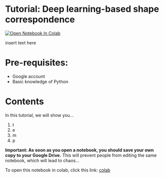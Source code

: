 # Tutorial: Deep learning-based shape correspondence

<a target="_blank" href="https://colab.research.google.com/github/edhendo/test_workshop/blob/main/workshop_notebook.ipynb">
  <img src="https://colab.research.google.com/assets/colab-badge.svg" alt="Open Notebook In Colab"/>
</a>

insert text here

# Pre-requisites:
- Google account
- Basic knowledge of Python

# Contents

In this tutorial, we will show you...

1. t
2. e
3. m
4. p

**Important: As soon as you open a notebook, you should save your own copy to your Google Drive.** This will prevent people from editing the same notebook, which will lead to chaos...

To open this notebook in colab, click this link: [colab](https://colab.research.google.com/github/edhendo/test_workshop/blob/main/workshop_notebook.ipynb)
